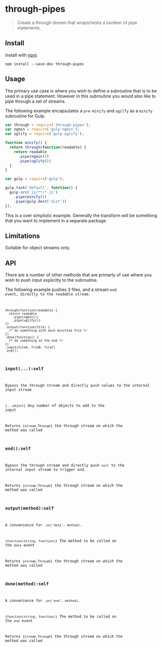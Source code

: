 # through-pipes

> Create a through stream that wraps/nests a number of pipe statements.


## Install

Install with [npm](https://npmjs.org/package/gulp-traceur-out).

```
npm install --save-dev through-pipes
```

## Usage

The primary use case is where you wish to define a subroutine that is to be used in a pipe statement. However in this
subroutine you would also like to pipe through a set of streams.

The following example encapsulates a `pre-minify` and `ugilfy` as a `minify` subroutine for Gulp.

```js
var through = require('through-pipes');
var ngmin = require('gulp-ngmin');
var uglify = require('gulp-uglify');

function minify() {
  return through(function(readable) {
    return readable
      .pipe(ngmin())
      .pipe(uglify())
  }
}

var gulp = require('gulp');

gulp.task('default', function() {
  gulp.src('js/**/*.js')
    .pipe(minify())
    .pipe(gulp.dest('dist'))
});
```

This is a over simplistic example. Generally the transform will be something that you want to implement in a separate
package.

## Limitations

Suitable for object streams only.

## API

There are a number of other methods that are primarly of use where you wish to push input explicitly to the subroutine.

The following example pushes 3 files, and a stream <code>end</cod> event, directly to the readable stream.

```
through(function(readable) {
  return readable
    .pipe(ngmin())
    .pipe(uglify())
})
.output(function(file) {
  /* do something with each minified file */
})
.done(function() {
  /* do something at the end */
})
.input(fileA, fileB, fileC)
.end();
```

### input(...):self

Bypass the through stream and directly push values to the internal input stream

`{...object}` Any number of objects to add to the input

Returns `{stream.Through}` the through stream on which the method was called

### end():self

Bypass the through stream and directly push <code>null</code> to the internal input stream to trigger end.

Returns `{stream.Through}` the through stream on which the method was called

### output(method):self

A convenience for `.on('data', method)`.

`{function(string, function)}` The method to be called on the <code>data</code> event

Returns `{stream.Through}` the through stream on which the method was called

### done(method):self

A convenience for `.on('end', method)`.

`{function(string, function)}` The method to be called on the <code>end</code> event

Returns `{stream.Through}` the through stream on which the method was called